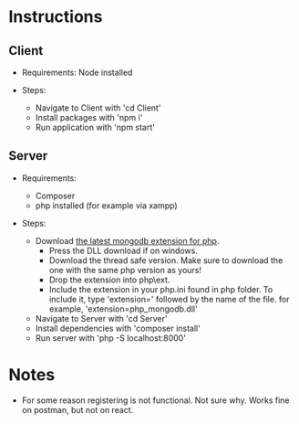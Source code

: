 # Instructions
## Client
- Requirements:
    Node installed

- Steps:
    - Navigate to Client with 'cd Client'
    - Install packages with 'npm i'
    - Run application with 'npm start'

## Server
- Requirements:
    - Composer
    - php installed (for example via xampp)

- Steps:
    - Download [the latest mongodb extension for php](https://pecl.php.net/package/mongodb).
        - Press the DLL download if on windows.
        - Download the thread safe version. Make sure to download the one with the same php version as yours!
        - Drop the extension into php\ext.
        - Include the extension in your php.ini found in php folder. To include it, type 
        'extension=' followed by the name of the file. for example, 'extension=php_mongodb.dll'
    - Navigate to Server with 'cd Server'
    - Install dependencies with 'composer install'
    - Run server with 'php -S localhost:8000'

# Notes
- For some reason registering is not functional. Not sure why. Works fine on postman, but not on react.

